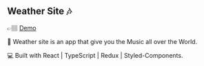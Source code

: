 ## Weather Site 🎶

👉🏽 [Demo](https://ituns.herokuapp.com/)

🌟 Weather site is an app that give you the Music all over the World. 

💻 Built with React | TypeScript | Redux | Styled-Components.
